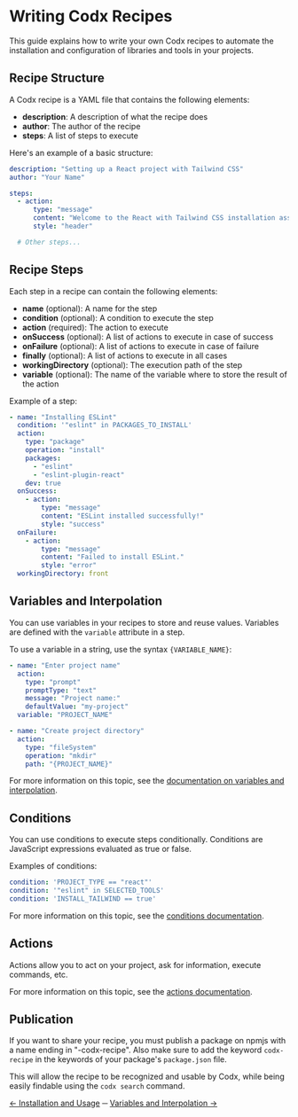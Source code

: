 # Writing Codx Recipes

This guide explains how to write your own Codx recipes to automate the installation and configuration of libraries and
tools in your projects.

## Recipe Structure

A Codx recipe is a YAML file that contains the following elements:

- **description**: A description of what the recipe does
- **author**: The author of the recipe
- **steps**: A list of steps to execute

Here's an example of a basic structure:

```yaml
description: "Setting up a React project with Tailwind CSS"
author: "Your Name"

steps:
  - action:
      type: "message"
      content: "Welcome to the React with Tailwind CSS installation assistant!"
      style: "header"

  # Other steps...
```

## Recipe Steps

Each step in a recipe can contain the following elements:

- **name** (optional): A name for the step
- **condition** (optional): A condition to execute the step
- **action** (required): The action to execute
- **onSuccess** (optional): A list of actions to execute in case of success
- **onFailure** (optional): A list of actions to execute in case of failure
- **finally** (optional): A list of actions to execute in all cases
- **workingDirectory** (optional): The execution path of the step
- **variable** (optional): The name of the variable where to store the result of the action

Example of a step:

```yaml
- name: "Installing ESLint"
  condition: '"eslint" in PACKAGES_TO_INSTALL'
  action:
    type: "package"
    operation: "install"
    packages:
      - "eslint"
      - "eslint-plugin-react"
    dev: true
  onSuccess:
    - action:
        type: "message"
        content: "ESLint installed successfully!"
        style: "success"
  onFailure:
    - action:
        type: "message"
        content: "Failed to install ESLint."
        style: "error"
  workingDirectory: front
```

## Variables and Interpolation

You can use variables in your recipes to store and reuse values. Variables are defined with the `variable` attribute in
a step.

To use a variable in a string, use the syntax `{VARIABLE_NAME}`:

```yaml
- name: "Enter project name"
  action:
    type: "prompt"
    promptType: "text"
    message: "Project name:"
    defaultValue: "my-project"
  variable: "PROJECT_NAME"

- name: "Create project directory"
  action:
    type: "fileSystem"
    operation: "mkdir"
    path: "{PROJECT_NAME}"
```

For more information on this topic, see
the [documentation on variables and interpolation](variables-and-interpolation.md).

## Conditions

You can use conditions to execute steps conditionally. Conditions are JavaScript expressions evaluated as true or false.

Examples of conditions:

```yaml
condition: 'PROJECT_TYPE == "react"'
condition: '"eslint" in SELECTED_TOOLS'
condition: 'INSTALL_TAILWIND == true'
```

For more information on this topic, see the [conditions documentation](conditions.md).

## Actions

Actions allow you to act on your project, ask for information, execute commands, etc.

For more information on this topic, see the [actions documentation](actions.md).

## Publication

If you want to share your recipe, you must publish a package on npmjs with a name ending in "-codx-recipe". Also make
sure to add the keyword `codx-recipe` in the keywords of your package's `package.json` file.

This will allow the recipe to be recognized and usable by Codx, while being easily findable using the `codx search`
command.

[← Installation and Usage](utilisation.md) ─ [Variables and Interpolation →](variables-and-interpolation.md)